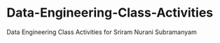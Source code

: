 # Data-Engineering-Class-Activities
Data Engineering Class Activities for Sriram Nurani Subramanyam
